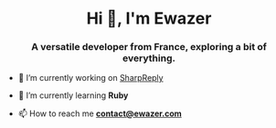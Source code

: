<h1 align="center">Hi 👋, I'm Ewazer</h1>

<h3 align="center">A versatile developer from France, exploring a bit of everything.</h3>

- 🔭 I’m currently working on [SharpReply](https://www.sharpreply.com/)

- 🌱 I’m currently learning **Ruby**

- 📫 How to reach me **contact@ewazer.com**

